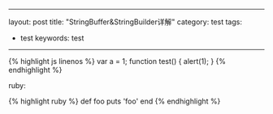 
---
layout: post
title: "StringBuffer&StringBuilder详解"
category: test
tags:
 - test
keywords: test
---
{% highlight js linenos %}
var a = 1;
function test() {
    alert(1);
}
{% endhighlight %}

ruby:

{% highlight ruby %}
def foo
  puts 'foo'
end
{% endhighlight %}